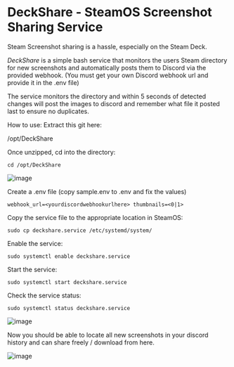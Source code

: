 # DeckShare - SteamOS Screenshot Sharing Service

Steam Screenshot sharing is a hassle, especially on the Steam Deck.

*DeckShare* is a simple bash service that monitors the users Steam directory for new screenshots and automatically posts them to Discord via the provided webhook.
(You must get your own Discord webhook url and provide it in the .env file)

The service monitors the directory and within 5 seconds of detected changes will post the images to discord and remember what file it posted last to ensure no duplicates.

How to use:
Extract this git here:

/opt/DeckShare

Once unzipped, cd into the directory:

`cd /opt/DeckShare`

![image](https://github.com/SmugZombie/DeckShare/assets/11764327/af593bc5-24e3-430a-a841-980982b97821)

Create a .env file (copy sample.env to .env and fix the values)

`webhook_url=<yourdiscordwebhookurlhere>
thumbnails=<0|1>`

Copy the service file to the appropriate location in SteamOS:

`sudo cp deckshare.service /etc/systemd/system/`

Enable the service:

`sudo systemctl enable deckshare.service`

Start the service:

`sudo systemctl start deckshare.service`

Check the service status:

`sudo systemctl status deckshare.service`

![image](https://github.com/SmugZombie/DeckShare/assets/11764327/dc792fd7-8892-42db-a1ba-09d1b9bcef70)

Now you should be able to locate all new screenshots in your discord history and can share freely / download from here.

![image](https://github.com/SmugZombie/DeckShare/assets/11764327/00e0226f-86a0-46a8-ac1e-3fbe2b9dd814)
